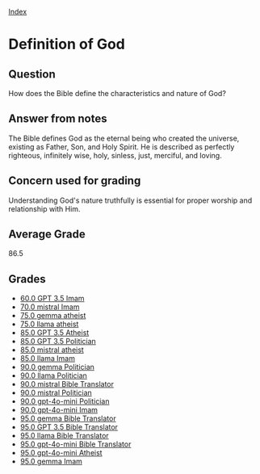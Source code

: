 
[Index](../index.md)
# Definition of God
## Question
How does the Bible define the characteristics and nature of God?

## Answer from notes
The Bible defines God as the eternal being who created the universe, existing as Father, Son, and Holy Spirit. He is described as perfectly righteous, infinitely wise, holy, sinless, just, merciful, and loving.

## Concern used for grading
Understanding God's nature truthfully is essential for proper worship and relationship with Him.

## Average Grade
86.5

## Grades
 * [60.0 GPT 3.5 Imam](../answers/GPT_3.5_Imam/Definition_of_God.md)
 * [70.0 mistral Imam](../answers/mistral_Imam/Definition_of_God.md)
 * [75.0 gemma atheist](../answers/gemma_atheist/Definition_of_God.md)
 * [75.0 llama atheist](../answers/llama_atheist/Definition_of_God.md)
 * [85.0 GPT 3.5 Atheist](../answers/GPT_3.5_Atheist/Definition_of_God.md)
 * [85.0 GPT 3.5 Politician](../answers/GPT_3.5_Politician/Definition_of_God.md)
 * [85.0 mistral atheist](../answers/mistral_atheist/Definition_of_God.md)
 * [85.0 llama Imam](../answers/llama_Imam/Definition_of_God.md)
 * [90.0 gemma Politician](../answers/gemma_Politician/Definition_of_God.md)
 * [90.0 llama Politician](../answers/llama_Politician/Definition_of_God.md)
 * [90.0 mistral Bible Translator](../answers/mistral_Bible_Translator/Definition_of_God.md)
 * [90.0 mistral Politician](../answers/mistral_Politician/Definition_of_God.md)
 * [90.0 gpt-4o-mini Politician](../answers/gpt-4o-mini_Politician/Definition_of_God.md)
 * [90.0 gpt-4o-mini Imam](../answers/gpt-4o-mini_Imam/Definition_of_God.md)
 * [95.0 gemma Bible Translator](../answers/gemma_Bible_Translator/Definition_of_God.md)
 * [95.0 GPT 3.5 Bible Translator](../answers/GPT_3.5_Bible_Translator/Definition_of_God.md)
 * [95.0 llama Bible Translator](../answers/llama_Bible_Translator/Definition_of_God.md)
 * [95.0 gpt-4o-mini Bible Translator](../answers/gpt-4o-mini_Bible_Translator/Definition_of_God.md)
 * [95.0 gpt-4o-mini Atheist](../answers/gpt-4o-mini_Atheist/Definition_of_God.md)
 * [95.0 gemma Imam](../answers/gemma_Imam/Definition_of_God.md)
